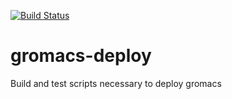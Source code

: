 [![Build Status](http://ci.sagrid.ac.za/buildStatus/icon?job=gromacs-deploy)](http://ci.sagrid.ac.za/job/gromacs-deploy)

# gromacs-deploy
Build and test scripts necessary to deploy gromacs
